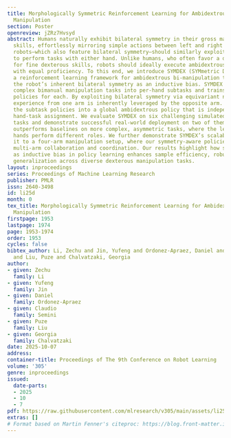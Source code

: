 ```yaml
---
title: Morphologically Symmetric Reinforcement Learning for Ambidextrous Bimanual
  Manipulation
section: Poster
openreview: jZRz7Hvsyd
abstract: Humans naturally exhibit bilateral symmetry in their gross manipulation
  skills, effortlessly mirroring simple actions between left and right hands. Bimanual
  robots—which also feature bilateral symmetry—should similarly exploit this property
  to perform tasks with either hand. Unlike humans, who often favor a dominant hand
  for fine dexterous skills, robots should ideally execute ambidextrous manipulation
  with equal proficiency. To this end, we introduce SYMDEX (SYMmetric DEXterity),
  a reinforcement learning framework for ambidextrous bi-manipulation that leverages
  the robot’s inherent bilateral symmetry as an inductive bias. SYMDEX decomposes
  complex bimanual manipulation tasks into per-hand subtasks and trains dedicated
  policies for each. By exploiting bilateral symmetry via equivariant neural networks,
  experience from one arm is inherently leveraged by the opposite arm. We then distill
  the subtask policies into a global ambidextrous policy that is independent of the
  hand-task assignment. We evaluate SYMDEX on six challenging simulated manipulation
  tasks and demonstrate successful real-world deployment on two of them. Our approach
  outperforms baselines on more complex, asymmetric tasks, where the left and right
  hands perform different roles. We further demonstrate SYMDEX’s scalability by extending
  it to a four-arm manipulation setup, where our symmetry-aware policies enable effective
  multi-arm collaboration and coordination. Our results highlight how structural symmetry
  as inductive bias in policy learning enhances sample efficiency, robustness, and
  generalization across diverse dexterous manipulation tasks.
layout: inproceedings
series: Proceedings of Machine Learning Research
publisher: PMLR
issn: 2640-3498
id: li25d
month: 0
tex_title: Morphologically Symmetric Reinforcement Learning for Ambidextrous Bimanual
  Manipulation
firstpage: 1953
lastpage: 1974
page: 1953-1974
order: 1953
cycles: false
bibtex_author: Li, Zechu and Jin, Yufeng and Ordonez-Apraez, Daniel and Semini, Claudio
  and Liu, Puze and Chalvatzaki, Georgia
author:
- given: Zechu
  family: Li
- given: Yufeng
  family: Jin
- given: Daniel
  family: Ordonez-Apraez
- given: Claudio
  family: Semini
- given: Puze
  family: Liu
- given: Georgia
  family: Chalvatzaki
date: 2025-10-07
address:
container-title: Proceedings of The 9th Conference on Robot Learning
volume: '305'
genre: inproceedings
issued:
  date-parts:
  - 2025
  - 10
  - 7
pdf: https://raw.githubusercontent.com/mlresearch/v305/main/assets/li25d/li25d.pdf
extras: []
# Format based on Martin Fenner's citeproc: https://blog.front-matter.io/posts/citeproc-yaml-for-bibliographies/
---
```

